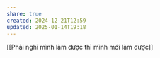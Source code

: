 ```yaml
---
share: true
created: 2024-12-21T12:59
updated: 2025-01-14T19:18
---
```

[[Phải nghĩ mình làm được thì mình mới làm được]]